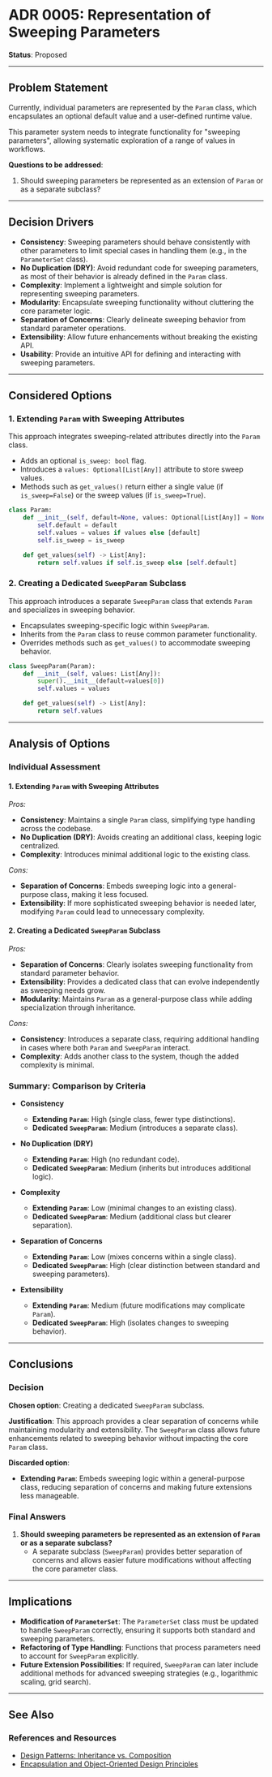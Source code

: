 # ADR 0005: Representation of Sweeping Parameters

**Status**: Proposed

---

## Problem Statement

Currently, individual parameters are represented by the `Param` class, which encapsulates an optional default value and a user-defined runtime value.

This parameter system needs to integrate functionality for "sweeping parameters", allowing systematic exploration of a range of values in workflows.

**Questions to be addressed**:
1. Should sweeping parameters be represented as an extension of `Param` or as a separate subclass?

---

## Decision Drivers

- **Consistency**: Sweeping parameters should behave consistently with other parameters to limit
  special cases in handling them (e.g., in the `ParameterSet` class).
- **No Duplication (DRY)**: Avoid redundant code for sweeping parameters, as most of their behavior
  is already defined in the `Param` class.
- **Complexity**: Implement a lightweight and simple solution for representing sweeping parameters.
- **Modularity**: Encapsulate sweeping functionality without cluttering the core parameter logic.
- **Separation of Concerns**: Clearly delineate sweeping behavior from standard parameter
  operations.
- **Extensibility**: Allow future enhancements without breaking the existing API.
- **Usability**: Provide an intuitive API for defining and interacting with sweeping parameters.

---

## Considered Options

### 1. Extending `Param` with Sweeping Attributes

This approach integrates sweeping-related attributes directly into the `Param` class.

- Adds an optional `is_sweep: bool` flag.
- Introduces a `values: Optional[List[Any]]` attribute to store sweep values.
- Methods such as `get_values()` return either a single value (if `is_sweep=False`) or the sweep
  values (if `is_sweep=True`).

```python
class Param:
    def __init__(self, default=None, values: Optional[List[Any]] = None, is_sweep: bool = False):
        self.default = default
        self.values = values if values else [default]
        self.is_sweep = is_sweep

    def get_values(self) -> List[Any]:
        return self.values if self.is_sweep else [self.default]
```

### 2. Creating a Dedicated `SweepParam` Subclass

This approach introduces a separate `SweepParam` class that extends `Param` and specializes in sweeping behavior.

- Encapsulates sweeping-specific logic within `SweepParam`.
- Inherits from the `Param` class to reuse common parameter functionality.
- Overrides methods such as `get_values()` to accommodate sweeping behavior.

```python
class SweepParam(Param):
    def __init__(self, values: List[Any]):
        super().__init__(default=values[0])
        self.values = values

    def get_values(self) -> List[Any]:
        return self.values
```

---

## Analysis of Options

### Individual Assessment

#### **1. Extending `Param` with Sweeping Attributes**

*Pros:*
- **Consistency**: Maintains a single `Param` class, simplifying type handling across the codebase.
- **No Duplication (DRY)**: Avoids creating an additional class, keeping logic centralized.
- **Complexity**: Introduces minimal additional logic to the existing class.

*Cons:*
- **Separation of Concerns**: Embeds sweeping logic into a general-purpose class, making it less
  focused.
- **Extensibility**: If more sophisticated sweeping behavior is needed later, modifying `Param`
  could lead to unnecessary complexity.

#### **2. Creating a Dedicated `SweepParam` Subclass**

*Pros:*
- **Separation of Concerns**: Clearly isolates sweeping functionality from standard parameter
  behavior.
- **Extensibility**: Provides a dedicated class that can evolve independently as sweeping needs
  grow.
- **Modularity**: Maintains `Param` as a general-purpose class while adding specialization through
  inheritance.

*Cons:*
- **Consistency**: Introduces a separate class, requiring additional handling in cases where both
  `Param` and `SweepParam` interact.
- **Complexity**: Adds another class to the system, though the added complexity is minimal.


### Summary: Comparison by Criteria

- **Consistency**
  - **Extending `Param`**: High (single class, fewer type distinctions).
  - **Dedicated `SweepParam`**: Medium (introduces a separate class).

- **No Duplication (DRY)**
  - **Extending `Param`**: High (no redundant code).
  - **Dedicated `SweepParam`**: Medium (inherits but introduces additional logic).

- **Complexity**
  - **Extending `Param`**: Low (minimal changes to an existing class).
  - **Dedicated `SweepParam`**: Medium (additional class but clearer separation).

- **Separation of Concerns**
  - **Extending `Param`**: Low (mixes concerns within a single class).
  - **Dedicated `SweepParam`**: High (clear distinction between standard and sweeping parameters).

- **Extensibility**
  - **Extending `Param`**: Medium (future modifications may complicate `Param`).
  - **Dedicated `SweepParam`**: High (isolates changes to sweeping behavior).

---

## Conclusions

### Decision

**Chosen option**: Creating a dedicated `SweepParam` subclass.

**Justification**: This approach provides a clear separation of concerns while maintaining modularity and extensibility. The `SweepParam` class allows future enhancements related to sweeping behavior without impacting the core `Param` class.

**Discarded option**:
- **Extending `Param`**: Embeds sweeping logic within a general-purpose class, reducing separation of concerns and making future extensions less manageable.

### Final Answers

1. **Should sweeping parameters be represented as an extension of `Param` or as a separate subclass?**
   - A separate subclass (`SweepParam`) provides better separation of concerns and allows easier future modifications without affecting the core parameter class.

---

## Implications

- **Modification of `ParameterSet`**: The `ParameterSet` class must be updated to handle
  `SweepParam` correctly, ensuring it supports both standard and sweeping parameters.
- **Refactoring of Type Handling**: Functions that process parameters need to account for
  `SweepParam` explicitly.
- **Future Extension Possibilities**: If required, `SweepParam` can later include additional methods
  for advanced sweeping strategies (e.g., logarithmic scaling, grid search).

---

## See Also

### References and Resources

- [Design Patterns: Inheritance vs. Composition](https://martinfowler.com/articles/inheritance-vs-composition.html)
- [Encapsulation and Object-Oriented Design Principles](https://www.oreilly.com/library/view/design-patterns-elements/0201633612/)
